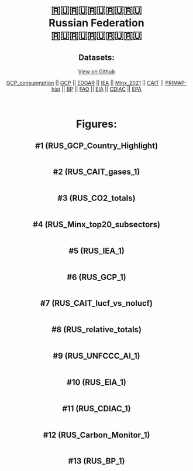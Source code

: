 
<center>
<h1 align="center">
🇷🇺🇷🇺🇷🇺🇷🇺🇷🇺
<br>
Russian Federation
<br>
🇷🇺🇷🇺🇷🇺🇷🇺🇷🇺
</h1>
<h2>Datasets:</h2>
<p><a href="https://github.com/dquintani/GreenhouseData/tree/master/country_data/RUS_Russian Federation/data">View on Github</a>
<br></p><p><a href="data/RUS_GCP_consupmption.csv">GCP_consupmption</a> || <a href="data/RUS_GCP.csv">GCP</a> || <a href="data/RUS_EDGAR.csv">EDGAR</a> || <a href="data/RUS_IEA.csv">IEA</a> || <a href="data/RUS_Minx_2021.csv">Minx_2021</a> || <a href="data/RUS_CAIT.csv">CAIT</a> || <a href="data/RUS_PRIMAP-hist.csv">PRIMAP-hist</a> || <a href="data/RUS_BP.csv">BP</a> || <a href="data/RUS_FAO.csv">FAO</a> || <a href="data/RUS_EIA.csv">EIA</a> || <a href="data/RUS_CDIAC.csv">CDIAC</a> || <a href="data/RUS_EPA.csv">EPA</a></p><p><br></p>
<h1>Figures:</h1><h2>#1 (RUS_GCP_Country_Highlight)</h2>
<p><img alt="" src="figures/RUS_GCP_Country_Highlight.png" /></p><h2>#2 (RUS_CAIT_gases_1)</h2>
<p><img alt="" src="figures/RUS_CAIT_gases_1.png" /></p><h2>#3 (RUS_CO2_totals)</h2>
<p><img alt="" src="figures/RUS_CO2_totals.png" /></p><h2>#4 (RUS_Minx_top20_subsectors)</h2>
<p><img alt="" src="figures/RUS_Minx_top20_subsectors.png" /></p><h2>#5 (RUS_IEA_1)</h2>
<p><img alt="" src="figures/RUS_IEA_1.png" /></p><h2>#6 (RUS_GCP_1)</h2>
<p><img alt="" src="figures/RUS_GCP_1.png" /></p><h2>#7 (RUS_CAIT_lucf_vs_nolucf)</h2>
<p><img alt="" src="figures/RUS_CAIT_lucf_vs_nolucf.png" /></p><h2>#8 (RUS_relative_totals)</h2>
<p><img alt="" src="figures/RUS_relative_totals.png" /></p><h2>#9 (RUS_UNFCCC_AI_1)</h2>
<p><img alt="" src="figures/RUS_UNFCCC_AI_1.png" /></p><h2>#10 (RUS_EIA_1)</h2>
<p><img alt="" src="figures/RUS_EIA_1.png" /></p><h2>#11 (RUS_CDIAC_1)</h2>
<p><img alt="" src="figures/RUS_CDIAC_1.png" /></p><h2>#12 (RUS_Carbon_Monitor_1)</h2>
<p><img alt="" src="figures/RUS_Carbon_Monitor_1.png" /></p><h2>#13 (RUS_BP_1)</h2>
<p><img alt="" src="figures/RUS_BP_1.png" /></p>